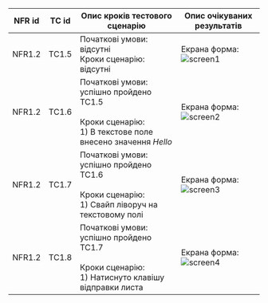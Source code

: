 | NFR id | TC id | Опис кроків тестового сценарію                                                                                | Опис очікуваних результатів                |
|--------|-------|---------------------------------------------------------------------------------------------------------------|--------------------------------------------|
| NFR1.2 | TC1.5 | Початкові умови: відсутні<br>Кроки сценарію: відсутні                                                         | Екрана форма:<br>![screen1](../scr1.png) |
| NFR1.2 | TC1.6 | Початкові умови: успішно пройдено ТС1.5<br><br>Кроки сценарію:<br>1) В текстове поле внесено значення *Hello* | Екрана форма:<br>![screen2](../scr2.png) |
| NFR1.2 | TC1.7 | Початкові умови: успішно пройдено ТС1.6<br><br>Кроки сценарію:<br>1) Свайп ліворуч на текстовому полі         | Екрана форма:<br>![screen3](../scr3.png) |
| NFR1.2 | TC1.8 | Початкові умови: успішно пройдено ТС1.7<br><br>Кроки сценарію:<br>1) Натиснуто клавішу відправки листа        | Екрана форма:<br>![screen4](../scr4.png) |
